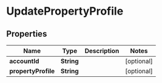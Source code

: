 

# UpdatePropertyProfile


## Properties

| Name | Type | Description | Notes |
|------------ | ------------- | ------------- | -------------|
|**accountId** | **String** |  |  [optional] |
|**propertyProfile** | **String** |  |  [optional] |



